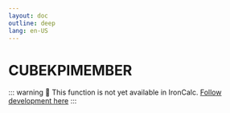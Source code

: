 ```yaml
---
layout: doc
outline: deep
lang: en-US
---
```


# CUBEKPIMEMBER

::: warning
🚧 This function is not yet available in IronCalc.
[Follow development here](https://github.com/ironcalc/IronCalc/labels/Functions)
:::
